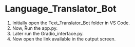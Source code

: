# Language_Translator_Bot
1. Initially open the Text_Translator_Bot folder in VS Code.
2. Now, Run the app.py.
3. Later run the Gradio_interface.py.
4. Now open the link available in the output screen.
